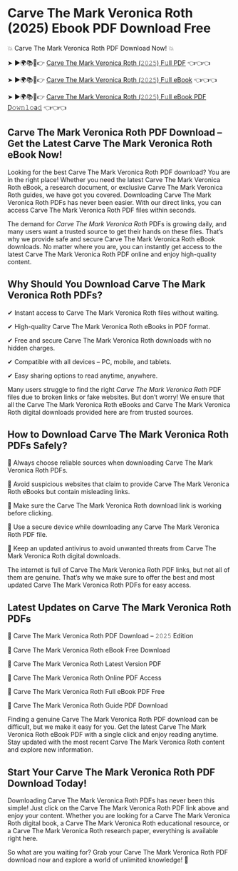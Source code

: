 # Carve The Mark Veronica Roth (2025) Ebook PDF Download Free

💥 Carve The Mark Veronica Roth PDF Download Now! 💥

➤ ►🌍📚📱👉 [Carve The Mark Veronica Roth (𝟸𝟶𝟸𝟻) F𝚞ll PDF](https://getpdf.xyz/carve-the-mark-veronica-roth) 👈👈👈


➤ ►🌍📚📱👉 [Carve The Mark Veronica Roth (𝟸𝟶𝟸𝟻) F𝚞ll eBook](https://getpdf.xyz/carve-the-mark-veronica-roth) 👈👈👈


➤ ►🌍📚📱👉 [Carve The Mark Veronica Roth (𝟸𝟶𝟸𝟻) F𝚞ll eBook PDF D𝚘𝚠𝚗𝚕𝚘a𝚍](https://getpdf.xyz/carve-the-mark-veronica-roth) 👈👈👈


## Carve The Mark Veronica Roth PDF Download – Get the Latest Carve The Mark Veronica Roth eBook Now!

Looking for the best Carve The Mark Veronica Roth PDF download? You are in the right place! Whether you need the latest Carve The Mark Veronica Roth eBook, a research document, or exclusive Carve The Mark Veronica Roth guides, we have got you covered. Downloading Carve The Mark Veronica Roth PDFs has never been easier. With our direct links, you can access Carve The Mark Veronica Roth PDF files within seconds.

The demand for *Carve The Mark Veronica Roth* PDFs is growing daily, and many users want a trusted source to get their hands on these files. That’s why we provide safe and secure Carve The Mark Veronica Roth eBook downloads. No matter where you are, you can instantly get access to the latest Carve The Mark Veronica Roth PDF online and enjoy high-quality content.

## Why Should You Download Carve The Mark Veronica Roth PDFs?

✔ Instant access to Carve The Mark Veronica Roth files without waiting.

✔ High-quality Carve The Mark Veronica Roth eBooks in PDF format.

✔ Free and secure Carve The Mark Veronica Roth downloads with no hidden charges.

✔ Compatible with all devices – PC, mobile, and tablets.

✔ Easy sharing options to read anytime, anywhere.

Many users struggle to find the right *Carve The Mark Veronica Roth* PDF files due to broken links or fake websites. But don’t worry! We ensure that all the Carve The Mark Veronica Roth eBooks and Carve The Mark Veronica Roth digital downloads provided here are from trusted sources.

## How to Download Carve The Mark Veronica Roth PDFs Safely?

📌 Always choose reliable sources when downloading Carve The Mark Veronica Roth PDFs.

📌 Avoid suspicious websites that claim to provide Carve The Mark Veronica Roth eBooks but contain misleading links.

📌 Make sure the Carve The Mark Veronica Roth download link is working before clicking.

📌 Use a secure device while downloading any Carve The Mark Veronica Roth PDF file.

📌 Keep an updated antivirus to avoid unwanted threats from Carve The Mark Veronica Roth digital downloads.

The internet is full of Carve The Mark Veronica Roth PDF links, but not all of them are genuine. That’s why we make sure to offer the best and most updated Carve The Mark Veronica Roth PDFs for easy access.

## Latest Updates on Carve The Mark Veronica Roth PDFs

🔹 Carve The Mark Veronica Roth PDF Download – 𝟸𝟶𝟸𝟻 Edition

🔹 Carve The Mark Veronica Roth eBook Free Download

🔹 Carve The Mark Veronica Roth Latest Version PDF

🔹 Carve The Mark Veronica Roth Online PDF Access

🔹 Carve The Mark Veronica Roth Full eBook PDF Free

🔹 Carve The Mark Veronica Roth Guide PDF Download

Finding a genuine Carve The Mark Veronica Roth PDF download can be difficult, but we make it easy for you. Get the latest Carve The Mark Veronica Roth eBook PDF with a single click and enjoy reading anytime. Stay updated with the most recent Carve The Mark Veronica Roth content and explore new information.

## Start Your Carve The Mark Veronica Roth PDF Download Today!

Downloading Carve The Mark Veronica Roth PDFs has never been this simple! Just click on the Carve The Mark Veronica Roth PDF link above and enjoy your content. Whether you are looking for a Carve The Mark Veronica Roth digital book, a Carve The Mark Veronica Roth educational resource, or a Carve The Mark Veronica Roth research paper, everything is available right here.

So what are you waiting for? Grab your Carve The Mark Veronica Roth PDF download now and explore a world of unlimited knowledge! 🚀